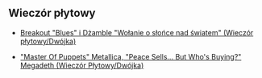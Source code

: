 ## Wieczór płytowy

* [Breakout "Blues" i Dżamble "Wołanie o słońce nad światem" (Wieczór płytowy/Dwójka)](https://static.prsa.pl/e65272bd-5479-4ac4-a34d-ca7366716ee6.mp3?source=MAIN_PLAYER_PR_V2)

* ["Master Of Puppets" Metallica, "Peace Sells... But Who's Buying?" Megadeth (Wieczór Płytowy/Dwójka)](https://static.prsa.pl/f6fca81b-d6c6-4f7e-baa7-39451b59fb0c.mp3?source=MAIN_PLAYER_PR_V2)


